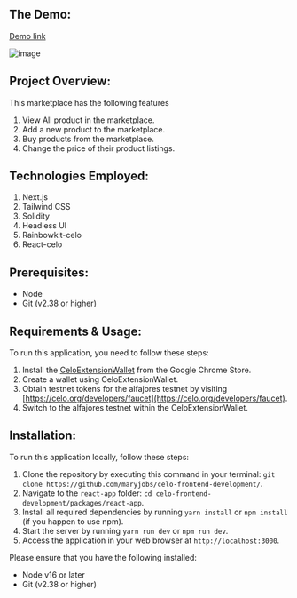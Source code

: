 

<!-- PROJECT NAME -->

## The Demo:

[Demo link](celo-frontend-development-agtmaurice.vercel.app)


![image](https://github.com/maryjobs/celo-frontend-development/assets/109237574/5a17e441-b2c7-43fc-a11c-4bf301eb6834)

## Project Overview:
 
This marketplace has the following features
1. View All product in the marketplace.
2. Add a new product to the marketplace.
3. Buy products from the marketplace.
4. Change the price of their product listings.

## Technologies Employed:
1. Next.js
2. Tailwind CSS
3. Solidity
4. Headless UI
5. Rainbowkit-celo
6. React-celo

## Prerequisites:
- Node
- Git (v2.38 or higher)

## Requirements & Usage:
To run this application, you need to follow these steps:

1. Install the [CeloExtensionWallet](https://chrome.google.com/webstore/detail/celoextensionwallet/kkilomkmpmkbdnfelcpgckmpcaemjcdh?hl=en) from the Google Chrome Store.
2. Create a wallet using CeloExtensionWallet.
3. Obtain testnet tokens for the alfajores testnet by visiting [https://celo.org/developers/faucet](https://celo.org/developers/faucet).
4. Switch to the alfajores testnet within the CeloExtensionWallet.

## Installation:
To run this application locally, follow these steps:

1. Clone the repository by executing this command in your terminal: `git clone https://github.com/maryjobs/celo-frontend-development/`.
2. Navigate to the `react-app` folder: `cd celo-frontend-development/packages/react-app`.
3. Install all required dependencies by running `yarn install` or `npm install` (if you happen to use npm).
4. Start the server by running `yarn run dev` or `npm run dev`.
5. Access the application in your web browser at `http://localhost:3000`.

Please ensure that you have the following installed:
- Node v16 or later
- Git (v2.38 or higher)

